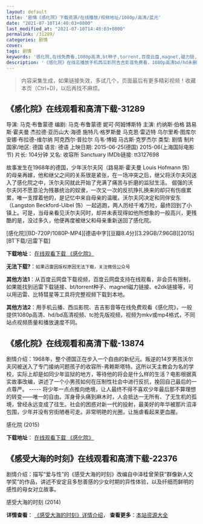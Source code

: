 ```yaml
---
layout: default
title: '剧情《感化院》下载资源/在线播放/视频地址/1080p/高清/蓝光'
date: "2021-07-10T14:40:03+0800"
last_modified_at: "2021-07-10T14:40:03+0800"
permalink: /31289/
categories: 剧情
cover:
tags: 剧情
keywords: '感化院,在线免费看,1080p高清,bt种子,torrent,百度云盘,magnet,磁力链,迅雷下载资源'
description: '《感化院》在线云播放手机西瓜影院吉吉影音免费看，1080p高清bd/hd未删减完整版和tc抢先枪版，mkv/mp4格式，附带bt/torrent种子、magnet/磁力链、百度云盘、网盘资源迅雷下载链接'
---
```


>内容采集生成，如果链接失效，多试几个，页面最后有更多精彩视频！收藏本页（Ctrl+D)，以后再找不麻烦。


## 《感化院》在线观看和高清下载-31289

导演: 马克·布鲁蒙德 编剧: 马克·布鲁蒙德 妮可·阿姆博斯特 主演: 约纳斯·伯格 路易斯·霍夫曼 杰拉德·亚历山大·海德 施特凡·格罗斯曼 马克思·雷迈特 乌尔里希·图库尔 安娜·布拉德-维尔纳 阿克西尔·普拉尔 乌韦·博姆 马古斯·克罗杰尔 类型: 剧情 制片国家/地区: 德国 语言: 德语 上映日期: 2015-06-25(德国) 2015-06(上海国际电影节) 片长: 104分钟 又名: 收容所 Sanctuary IMDb链接: tt3127698

故事发生在1968年的德国，少年沃尔夫冈（路易斯·霍夫曼 Louis Hofmann 饰）的母亲再嫁，他和继父之间的关系很是紧张，在一场冲突之后，继父将沃尔夫冈送入了感化院之中，沃尔夫冈就此开始了充满了痛苦与折磨的监狱生活。 倔强的沃尔夫冈不愿意沦为残暴统治的奴隶，一次又一次的反抗挣扎换来的却只有伤痕累累，唯一支撑着他的，是记忆中来自母亲的温暖。沃尔夫冈决定和同伴安东（Langston Beckford-Uibel 饰）一起逃跑，两人历经千难万险，最终回到了小镇上。可是，当母亲看见沃尔夫冈时，却并未表现得如他所想象的一般高兴，更残酷的是，没过多久，他便再度被继父和母亲重新送回了感化院。


[感化院][BD-720P/1080P-MP4][德语中字][豆瓣8.4分][3.29GB/7.96GB][2015][BT下载/迅雷下载]

**下载地址**： [在线观看下载 《感化院》](https://www.btdx8.com/torrent/ghy_2015.html) 


**无法下载?**：`如果迅雷因版权原因无法下载，关注微信公众号 `

**其他方法1**：从百度云网盘下载视频，百度云网盘支持在线观看，非会员有限制，如果能找到迅雷下载链接、bt/torrent种子、magnet磁力链接、e2dk链接等，可以用迅雷、比特彗星等工具将完整视频下载到本地。

**其他方法2**：用手机云播、西瓜影院、吉吉影音等在线免费观看《感化院》，一般提供1080p高清、hd/bd高清视频、tc抢先版视频，视频为mkv或mp4格式，不同站点视频质量和播放速度不同。


## 《感化院》在线观看和高清下载-13874

剧情介绍：1968年，整个德国正在步入一个自由的新纪元。叛逆的14岁男孩沃尔夫冈被送入了专门接纳问题孩子的收容所-弗赖斯塔特。这所以天主教会为名的学校，实际上却是如同少年监狱的地方，等待他的将会是什么样的生活？电影根据真实故事改编，讲述了一个小男孩如何在压制性社会中进行反抗，挽回自己最后的一点尊严。 ----- 将少年一点点推向绝境，让人最终不得不喜欢少年最后那不算理想的转变——唯一的自由。浑身骨头痛到麻木时，人会抵达一无所有、了无生机的孤境，曾经永远变成了往生。社会的困惑对新一代的投射，最美好的年华被那片沼泽包围，少年并没有穷街陋巷可走。非常明艳的光圈，让施虐看起来更血腥。


感化院 (2015)

**下载地址**： [在线观看下载 《感化院》](https://www.btbtdy.me/btdy/dy5556.html) 


## 《感受大海的时刻》在线观看和高清下载-22376

剧情介绍：描写“爱与性”的《感受大海的时刻》改编自中泽桂曾荣获“群像新人文学奖”的作品，讲述不安定且多愁善感的少女时期的异性体验，以及纤细而鲜明的感性的母女对立故事。


感受大海的时刻 (2014)

**详情查看**： [《感受大海的时刻》详情介绍](/movie/22376/)， **查看更多**：[本站资源大全](/movie/t/all/)

